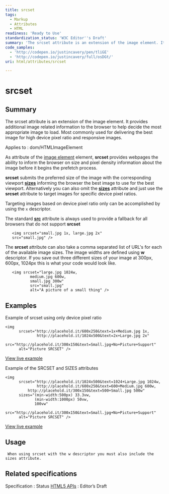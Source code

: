 ```yaml
---
title: srcset
tags:
  - Markup
  - Attributes
  - HTML
readiness: 'Ready to Use'
standardization_status: 'W3C Editor''s Draft'
summary: 'The srcset attribute is an extension of the image element. It provides  additional image related information to the browser to help decide the most appropriate image to load. Most commonly used for delivering the best image for high device pixel ratio and responsive images.'
code_samples:
  - 'http://codepen.io/justincavery/pen/tliGE'
  - 'http://codepen.io/justincavery/full/osDGt/'
uri: html/attributes/srcset

---
```

# srcset

## Summary

The srcset attribute is an extension of the image element. It provides additional image related information to the browser to help decide the most appropriate image to load. Most commonly used for delivering the best image for high device pixel ratio and responsive images.

Applies to
:   dom/HTMLImageElement

As attribute of the [image element](/html/elements/img) element, **srcset** provides webpages the ability to inform the browser on size and pixel density information about the image before it begins the prefetch process.

**srcset** submits the preferred size of the image with the corresponding viewport **[sizes](/html/attributes/sizes)** informing the browser the best image to use for the best viewport. Alternatively you can also omit the **[sizes](/html/attributes/sizes)** attribute and just use the **srcset** attribute to target images for specific device pixel ratios.

Targeting images based on device pixel ratio only can be accomplished by using the `x` descriptor.

The standard **[src](/html/attributes/src_(input,_img))** attribute is always used to provide a fallback for all browsers that do not support **srcset**

       <img srcset="small.jpg 1x, large.jpg 2x"
       src="small.jpg" />

The **srcset** attribute can also take a comma separated list of URL's for each of the available image sizes. The image widths are defined using **w** descriptor. If you save out three different sizes of your image at 300px, 600px, 1024px this is what your code would look like.

       <img srcset="large.jpg 1024w,
               medium.jpg 600w,
               small.jpg 300w"
               src="small.jpg"
               alt="A picture of a small thing" />

## Examples

Example of srcset using only device pixel ratio

``` {.html}
<img
      srcset="http://placehold.it/600x250&text=1x+Medium.jpg 1x,
              http://placehold.it/1024x500&text=2x+Large.jpg 2x"
      src="http://placehold.it/300x150&text=Small.jpg+No+Picture+Support"
      alt="Picture SRCSET" />
```

[View live example](http://codepen.io/justincavery/pen/tliGE)

Example of the SRCSET and SIZES attributes

``` {.html}
<img
      srcset="http://placehold.it/1024x500&text=1024+Large.jpg 1024w,
              http://placehold.it/600x250&text=600+Medium.jpg 600w,
          http://placehold.it/300x150&text=500+Small.jpg 500w"
      sizes="(min-width:500px) 33.3vw,
             (min-width:1000px) 50vw,
             100vw"
      src="http://placehold.it/300x150&text=Small.jpg+No+Picture+Support"
      alt="Picture SRCSET" />
```

[View live example](http://codepen.io/justincavery/full/osDGt/)

## Usage

     When using srcset with the w descriptor you must also include the sizes attribute.

## Related specifications

Specification
:   Status
[HTML5 APIs](http://www.w3.org/html/wg/drafts/srcset/w3c-srcset/)
:   Editor’s Draft


